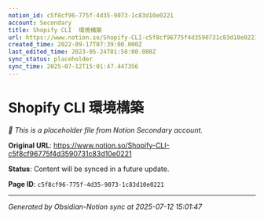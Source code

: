 ```yaml
---
notion_id: c5f8cf96-775f-4d35-9073-1c83d10e0221
account: Secondary
title: Shopify CLI  環境構築
url: https://www.notion.so/Shopify-CLI-c5f8cf96775f4d3590731c83d10e0221
created_time: 2022-09-17T07:39:00.000Z
last_edited_time: 2023-05-24T01:58:00.000Z
sync_status: placeholder
sync_time: 2025-07-12T15:01:47.447356
---
```


# Shopify CLI  環境構築

*🔄 This is a placeholder file from Notion Secondary account.*

**Original URL**: https://www.notion.so/Shopify-CLI-c5f8cf96775f4d3590731c83d10e0221

**Status**: Content will be synced in a future update.

**Page ID**: `c5f8cf96-775f-4d35-9073-1c83d10e0221`

---

*Generated by Obsidian-Notion sync at 2025-07-12 15:01:47*
